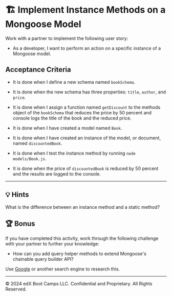 # 🏗️ Implement Instance Methods on a Mongoose Model

Work with a partner to implement the following user story:

* As a developer, I want to perform an action on a specific instance of a Mongoose model.

## Acceptance Criteria

* It is done when I define a new schema named `bookSchema`.

* It is done when the new schema has three properties: `title`, `author`, and `price`.

* It is done when I assign a function named `getDiscount` to the methods object of the `bookSchema` that reduces the price by 50 percent and console logs the title of the book and the reduced price.

* It is done when I have created a model named `Book`.

* It is done when I have created an instance of the model, or document, named `discountedBook`.

* It is done when I test the instance method by running `node models/Book.js`.

* It is done when the price of `discountedBook` is reduced by 50 percent and the results are logged to the console.

---

## 💡 Hints

What is the difference between an instance method and a static method?

## 🏆 Bonus

If you have completed this activity, work through the following challenge with your partner to further your knowledge:

* How can you add query helper methods to extend Mongoose's chainable query builder API?

Use [Google](https://www.google.com) or another search engine to research this.

---
© 2024 edX Boot Camps LLC. Confidential and Proprietary. All Rights Reserved.
